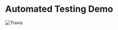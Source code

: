 # Automated Testing Demo
![Travis](https://travis-ci.org/gel-live/automated-testing-demo.svg?branch=master)
